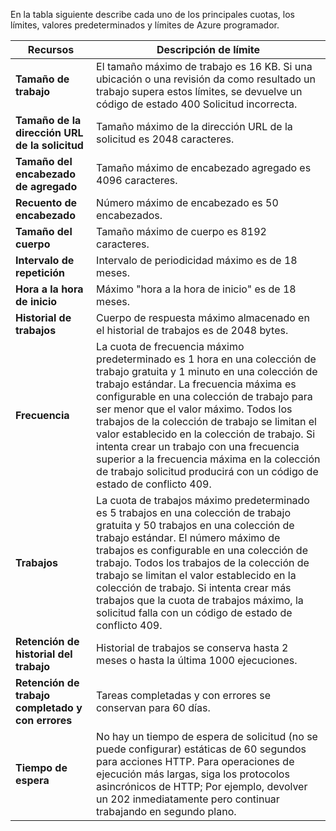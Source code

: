 En la tabla siguiente describe cada uno de los principales cuotas, los límites, valores predeterminados y límites de Azure programador.

|Recursos|Descripción de límite|
|---|---|
|**Tamaño de trabajo**|El tamaño máximo de trabajo es 16 KB. Si una ubicación o una revisión da como resultado un trabajo supera estos límites, se devuelve un código de estado 400 Solicitud incorrecta.|
|**Tamaño de la dirección URL de la solicitud**|Tamaño máximo de la dirección URL de la solicitud es 2048 caracteres.|
|**Tamaño del encabezado de agregado**|Tamaño máximo de encabezado agregado es 4096 caracteres.|
|**Recuento de encabezado**|Número máximo de encabezado es 50 encabezados.|
|**Tamaño del cuerpo**|Tamaño máximo de cuerpo es 8192 caracteres.|
|**Intervalo de repetición**|Intervalo de periodicidad máximo es de 18 meses.|
|**Hora a la hora de inicio**|Máximo "hora a la hora de inicio" es de 18 meses.|
|**Historial de trabajos**|Cuerpo de respuesta máximo almacenado en el historial de trabajos es de 2048 bytes.|
|**Frecuencia**|La cuota de frecuencia máximo predeterminado es 1 hora en una colección de trabajo gratuita y 1 minuto en una colección de trabajo estándar. La frecuencia máxima es configurable en una colección de trabajo para ser menor que el valor máximo. Todos los trabajos de la colección de trabajo se limitan el valor establecido en la colección de trabajo. Si intenta crear un trabajo con una frecuencia superior a la frecuencia máxima en la colección de trabajo solicitud producirá con un código de estado de conflicto 409.|
|**Trabajos**|La cuota de trabajos máximo predeterminado es 5 trabajos en una colección de trabajo gratuita y 50 trabajos en una colección de trabajo estándar. El número máximo de trabajos es configurable en una colección de trabajo. Todos los trabajos de la colección de trabajo se limitan el valor establecido en la colección de trabajo. Si intenta crear más trabajos que la cuota de trabajos máximo, la solicitud falla con un código de estado de conflicto 409.|
|**Retención de historial del trabajo**|Historial de trabajos se conserva hasta 2 meses o hasta la última 1000 ejecuciones.|
|**Retención de trabajo completado y con errores**|Tareas completadas y con errores se conservan para 60 días.|
|**Tiempo de espera**|No hay un tiempo de espera de solicitud (no se puede configurar) estáticas de 60 segundos para acciones HTTP. Para operaciones de ejecución más largas, siga los protocolos asincrónicos de HTTP; Por ejemplo, devolver un 202 inmediatamente pero continuar trabajando en segundo plano.|
